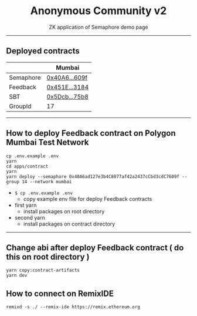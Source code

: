 <p align="center">
    <h1 align="center">
        Anonymous Community v2 
    </h1>
    <p align="center">ZK application of Semaphore demo page</p>
</p>

---
## Deployed contracts
|           | Mumbai                                                                                                   |
|-----------|----------------------------------------------------------------------------------------------------------|
| Semaphore | [0x40A6...609f](https://mumbai.polygonscan.com/address/0x40A6ad127e3b4C8077af42a2437cCbd3cdC7609f#events) |
| Feedback  | [0x451E...3184](https://mumbai.polygonscan.com/address/0x451E092b3F13ADA09e9c72fE57328e97aFe23184)       |
| SBT        | [0x5Dcb...75b8](https://mumbai.polygonscan.com/address/0x5DcbBd68C0d5e5aB118735786B187A132b7775b8)       |                                                                                                    |
| GroupId   | 17                                                                                                        |
---
## How to deploy Feedback contract on Polygon Mumbai Test Network  
```shell
cp .env.example .env 
yarn
cd apps/contract
yarn
yarn deploy --semaphore 0x40A6ad127e3b4C8077af42a2437cCbd3cdC7609f --group 14 --network mumbai
```
- `$ cp .env.example .env`
  - copy example env file for deploy Feedback contracts
- first yarn
  - install packages on root directory
- second yarn
  - install packages on contract directory
---
## Change abi after deploy Feedback contract ( do this on root directory )
```shell
yarn copy:contract-artifacts
yarn dev
```

## How to connect on RemixIDE
```shell
remixd -s ./ --remix-ide https://remix.ethereum.org
```



